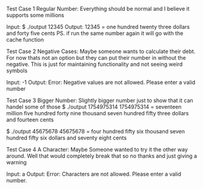Test Case 1 Regular Number:
Everything should be normal and I believe it supports some millions

Input: $ ./output
12345
Output: 12345 = one hundred twenty three dollars and forty five cents
PS. if run the same number again it will go with the cache function

Test Case 2 Negative Cases:
Maybe someone wants to calculate their debt. For now thats not an option but they can put their number in without the negative. This is just for
maintaining functionality and not seeing weird symbols

Input: -1
Output: Error: Negative values are not allowed. Please enter a valid number

Test Case 3 Bigger Number:
Slightly bigger number just to show that it can handel some of those
$ ./output
1754975314
1754975314 = seventeen million five hundred forty nine thousand seven hundred fifty three dollars and fourteen cents

$ ./output
45675678
45675678 = four hundred fifty six thousand seven hundred fifty six dollars and seventy eight cents

Test Case 4 A Character:
Maybe Someone wanted to try it the other way around. Well that would completely break that so no thanks and just giving a warning

Input: a
Output: Error: Characters are not allowed. Please enter a valid number.
